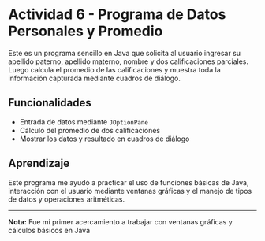 # Actividad 6 - Programa de Datos Personales y Promedio

Este es un programa sencillo en Java que solicita al usuario ingresar su apellido paterno, apellido materno, nombre y dos calificaciones parciales. Luego calcula el promedio de las calificaciones y muestra toda la información capturada mediante cuadros de diálogo.

## Funcionalidades

- Entrada de datos mediante `JOptionPane`
- Cálculo del promedio de dos calificaciones
- Mostrar los datos y resultado en cuadros de diálogo

## Aprendizaje

Este programa me ayudó a practicar el uso de funciones básicas de Java, interacción con el usuario mediante ventanas gráficas y el manejo de tipos de datos y operaciones aritméticas.

---

**Nota:** Fue mi primer acercamiento a trabajar con ventanas gráficas y cálculos básicos en Java
